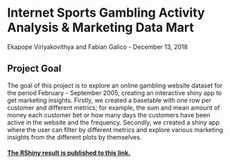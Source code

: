 # Internet Sports Gambling Activity Analysis & Marketing Data Mart

Ekapope Viriyakovithya and Fabian Galico - December 13, 2018

## Project Goal

The goal of this project is to explore an online gambling website dataset for the period February - September
2005, creating an interactive shiny app to get marketing insights. Firstly, we created a basetable with one
row per customer and different metrics; for example, the sum and mean amount of money each customer bet
or how many days the customers have been active in the website and the frequency. Secondly, we created
a shiny app where the user can filter by different metrics and explore various marketing insights from the
different plots by themselves.


#### [The RShiny result is published to this link.](https://ekapopev.shinyapps.io/Open-Source-Group-11/)
